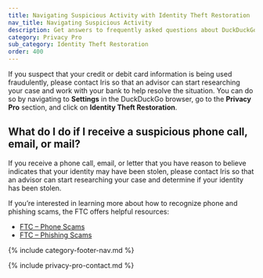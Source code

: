 ```yaml
---
title: Navigating Suspicious Activity with Identity Theft Restoration
nav_title: Navigating Suspicious Activity
description: Get answers to frequently asked questions about DuckDuckGo Identity Theft Restoration, which helps you restore your identity if it is stolen.
category: Privacy Pro
sub_category: Identity Theft Restoration
order: 400
---
```


If you suspect that your credit or debit card information is being used fraudulently, please contact Iris so that an advisor can start researching your case and work with your bank to help resolve the situation. You can do so by navigating to **Settings** in the DuckDuckGo browser, go to the **Privacy Pro** section, and click on **Identity Theft Restoration**.

## What do I do if I receive a suspicious phone call, email, or mail?

If you receive a phone call, email, or letter that you have reason to believe indicates that your identity may have been stolen, please contact Iris so that an advisor can start researching your case and determine if your identity has been stolen.

If you’re interested in learning more about how to recognize phone and phishing scams, the FTC offers helpful resources:

-   [FTC – Phone Scams](https://consumer.ftc.gov/articles/phone-scams)
-   [FTC – Phishing Scams](https://www.ftc.gov/news-events/topics/identity-theft/phishing-scams)

{% include category-footer-nav.md %}

{% include privacy-pro-contact.md %}
